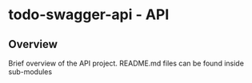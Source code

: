 # todo-swagger-api - API

## Overview

Brief overview of the API project.
README.md files can be found inside sub-modules